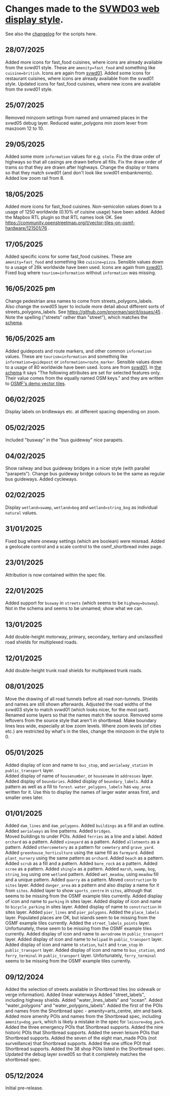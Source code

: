 # Changes made to the [SVWD03 web display style](https://github.com/SomeoneElseOSM/SomeoneElse-vector-web-display/blob/main/resources/README_svwd03.md).  
See also the [changelog](https://github.com/SomeoneElseOSM/SomeoneElse-vector-web-display/blob/main/changelog.md) for the scripts here.

## 28/07/2025
Added more icons for fast_food cuisines, where icons are already available from the svwd01 style.
These are `amenity=fast_food` and something like `cuisine=british`.
Icons are again from [svwd01](https://github.com/SomeoneElseOSM/SomeoneElse-vector-web-display/blob/main/resources/README_svwd01.md).
Added some icons for restaurant cuisines, where icons are already available from the svwd01 style.
Updated icons for fast_food cuisines, where new icons are available from the svwd01 style.

## 25/07/2025
Removed minzoom settings from named and unnamed places in the svwd05 debug layer.
Reduced water_polygons min zoom lever from maxzoom 12 to 10.

## 29/05/2025
Added some more `information` values for e.g. `stele`.
Fix the draw order of highways so that all casings are drawn before all fills.
Fix the draw order of trams so that they are drawn after highways.
Change the display or trams so that they match svwd01 (and don't look like svwd01 embankments).
Added low zoom rail from 8.

## 18/05/2025
Added more icons for fast_food cuisines.
Non-semicolon values down to a usage of 1250 worldwide (0.10% of cuisine usage) have been added.
Added the Mapbox RTL plugin so that RTL names look OK.  See https://community.openstreetmap.org/t/vector-tiles-on-osmf-hardware/121501/76 .

## 17/05/2025
Added specific icons for some fast_food cuisines.
These are `amenity=fast_food` and something like `cuisine=pizza`.
Sensible values down to a usage of 26k worldwide have been used.
Icons are again from [svwd01](https://github.com/SomeoneElseOSM/SomeoneElse-vector-web-display/blob/main/resources/README_svwd01.md).
Fixed bug where `tourism=information` without `information` was missing.

## 16/05/2025 pm
Change pedestrian area names to come from streets_polygons_labels.  
Also change the svwd05 layer to include more detail about different sorts of streets_polygons_labels.
See https://github.com/pnorman/spirit/issues/45 .
Note the spelling ("streets" rather than "street"), which matches the [schema](https://shortbread-tiles.org/schema/1.0/).

## 16/05/2025 am
Added guideposts and route markers, and other common `information` values.
These are `tourism=information` and something like `information=guidepost` or `information=route_marker`.
Sensible values down to a usage of 80 worldwide have been used.
Icons are from [svwd01](https://github.com/SomeoneElseOSM/SomeoneElse-vector-web-display/blob/main/resources/README_svwd01.md).
In [the schema](https://shortbread-tiles.org/schema/1.0/) it says "The following attributes are set for selected features only. Their value comes from the equally named OSM keys." and they are written to [OSMF's demo vector tiles](https://community.openstreetmap.org/t/vector-tiles-on-osmf-hardware/121501).  

## 06/02/2025
Display labels on bridleways etc. at different spacing depending on zoom.

## 05/02/2025
Included "busway" in the "bus guideway" nice parapets.

## 04/02/2025
Show railway and bus guideway bridges in a nicer style (with parallel "parapets").
Change bus guideway bridge colours to be the same as regular bus guideways.
Added cycleways.

## 02/02/2025
Display `wetland=swamp`, `wetland=bog` and `wetland=string_bog` as individual `natural` values.

## 31/01/2025
Fixed bug where oneway settings (which are boolean) were misread.
Added a geolocate control and a scale control to the osmf_shortbread index page.

## 23/01/2025
Attribution is now contained within the spec file.

## 22/01/2025
Added support for `busway` in `streets` (which seems to be `highway=busway`).  Not in the schema and seems to be unnamed; show what we can.

## 13/01/2025
Add double-height motorway, primary, secondary, tertiary and unclassified road shields for multiplexed roads.

## 12/01/2025
Add double-height trunk road shields for multiplexed trunk roads.

## 08/01/2025
Move the drawing of all road tunnels before all road non-tunnels.  Shields and names are still shown afterwards.
Adjusted the road widths of the svwd03 style to match svwd01 (which looks nicer, for the most part).
Renamed some layers so that the names match the source.
Removed some leftovers from the source style that aren't in shortbread.
Make boundary lines less wide, especially at low zoom levels.
Where zoom levels (of cities etc.) are restricted by what's in the tiles, change the minzoom in the style to 0.

## 05/01/2025
Added display of icon and name to `bus_stop`, and `aerialway_station` in `public_transport` layer.  
Added display of name of `housenumber`, or `housename` in `addresses` layer.  
Added display of `boundaries`.
Added display of `boundary_labels`.
Add a pattern as well as a fill to `forest`.
`water_polygons_labels` has `way_area` written for it.  Use this to display the names of larger water areas first, and smaller ones later.

## 01/01/2025
Added `dam_lines` and `dam_polygons`.
Added `buildings` as a fill and an outline.
Added `aerialways` as line patterns.
Added `bridges`.  
Moved buildings to under POIs.
Added `ferries` as a line and a label.
Added `orchard` as a pattern.
Added `vineyard` as a pattern.
Added `allotments` as a pattern.
Added `othercemetery` as a pattern for `cemetery` and `grave_yard`.
Added `greenhouse_horticulture` using the same fill as `farmyard`.
Added `plant_nursery` using the same pattern as `orchard`.
Added `beach` as a pattern.
Added `scrub` as a fill and a pattern.
Added `bare_rock` as a pattern.
Added `scree` as a pattern.
Added `shingle` as a pattern.
Added `marsh`, `swamp`, `bog`, `string_bog` using one `wetland` pattern.
Added `wet_meadow`, using `meadow` fill and a unique pattern.
Added `quarry` as a pattern.
Moved `construction` to `sites` layer.
Added `danger_area` as a pattern and also display a name for it from `sites`.
Added layer to show `sports_centre` in `sites`, although that seems to be missing from the OSMF example tiles currently.
Added display of icon and name to `parking` in sites layer.
Added display of icon and name to `bicycle_parking` in sites layer.
Added display of name to `construction` in sites layer.
Added `pier_lines` and `pier_polygons`.
Added the `place_labels` layer.  Populated places are OK, but islands seem to be missing from the OSMF example tiles currently.
Added the `street_labels_points` layer.  Unfortunately, these seem to be missing from the OSMF example tiles currently.
Added display of icon and name to `aerodrome` in `public_transport` layer.
Added display of icon and name to `helipad` in `public_transport` layer.
Added display of icon and name to `station`, `halt` and `tram_stop` in `public_transport` layer.
Added display of icon and name to `bus_station`, and `ferry_terminal` in `public_transport` layer.  Unfortunately, `ferry_terminal` seems to be missing from the OSMF example tiles currently.

## 09/12/2024
Added the selection of streets available in Shortbread tiles (no sidewalk or verge information).
Added linear waterways
Added "street_labels", including highway shields.
Added "water_lines_labels" and "ocean".
Added "water_polygons" and "water_polygons_labels".
Added the first of the POIs and names from the Shortbread spec - amenity=arts_centre, atm and bank.
Added more amenity POIs and names from the Shortbread spec, including `amenity=dog_park`, which is likely a mistake in the spec for `leisure=dog_park`.
Added the three emergency POIs that Shortbread supports.
Added the nine historic POIs that Shortbread supports.
Added the seven leisure POIs that Shortbread supports.
Added the seven of the eight man_made POIs (not surveillance) that Shortbread supports.
Added the one office POI that Shortbread supports.
Added the 38 shop POIs listed in the Shortbread spec.
Updated the debug layer svwd05 so that it completely matches the shortbread spec.

## 05/12/2024
Initial pre-release.
